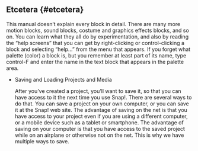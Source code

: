 ## Etcetera {#etcetera}

This manual doesn’t explain every block in detail. There are many more motion blocks, sound blocks, costume and graphics effects blocks, and so on. You can learn what they all do by experimentation, and also by reading the “help screens” that you can get by right-clicking or control-clicking a block and selecting “help…” from the menu that appears. If you forget what palette (color) a block is, but you remember at least part of its name, type control-F and enter the name in the text block that appears in the palette area.

*   Saving and Loading Projects and Media

    After you’ve created a project, you’ll want to save it, so that you can have access to it the next time you use Snap!. There are several ways to do that. You can save a project on your own computer, or you can save it at the Snap! web site. The advantage of saving on the net is that you have access to your project even if you are using a different computer, or a mobile device such as a tablet or smartphone. The advantage of saving on your computer is that you have access to the saved project while on an airplane or otherwise not on the net. This is why we have multiple ways to save.